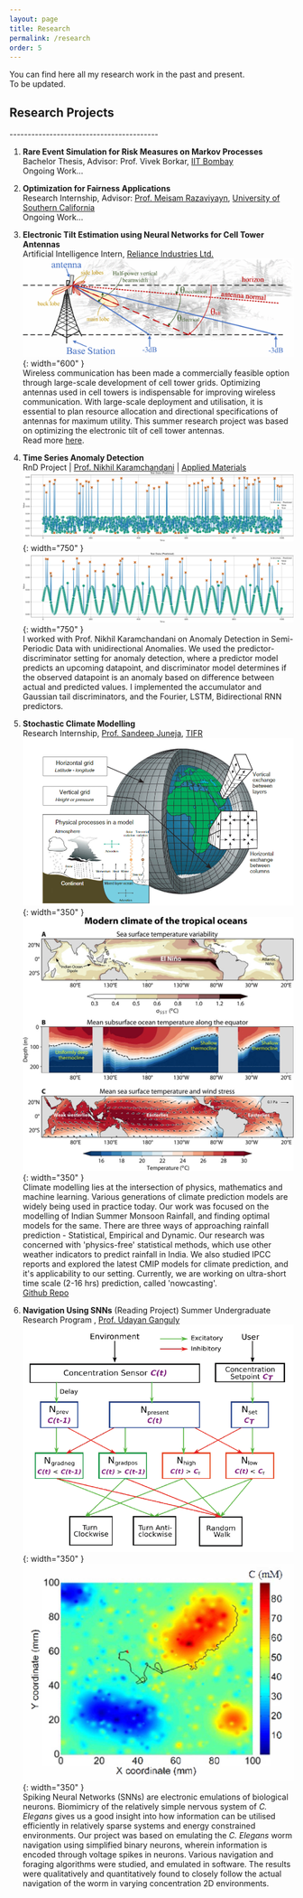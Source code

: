 ```yaml
---
layout: page
title: Research
permalink: /research
order: 5
---
```

You can find here all my research work in the past and present.   
To be updated.   

<h2><b>Research Projects</b></h2>
-----------------------------------------

1. **Rare Event Simulation for Risk Measures on Markov Processes**            
   Bachelor Thesis, Advisor: Prof. Vivek Borkar, [IIT Bombay](https://www.iitb.ac.in)     
   Ongoing Work...   

2. **Optimization for Fairness Applications**   
  Research Internship, Advisor: [Prof. Meisam Razaviyayn](https://sites.usc.edu/razaviyayn/), [University of Southern California](https://www.usc.edu)  
  Ongoing Work...  


4. **Electronic Tilt Estimation using Neural Networks for Cell Tower Antennas**            
   Artificial Intelligence Intern, [Reliance Industries Ltd.](https://www.ril.com/)  
 ![Radiation Pattern of Towers](/images/tilt-estimation/tilt-estimation-tower-pattern.png){: width="600" }  
  Wireless communication has been made a commercially feasible option through large-scale development of cell tower grids. Optimizing antennas used in cell towers is  indispensable for improving wireless communication. With large-scale deployment and utilisation, it is essential to plan resource allocation and directional specifications of antennas for maximum utility. This summer research project was based on optimizing the electronic tilt of cell tower antennas.   
  Read more [here](pages/tilt-estimation.md).   
  
5. **Time Series Anomaly Detection**  
  RnD Project | [Prof. Nikhil Karamchandani](https://sites.google.com/site/nikhilkaram/) | [Applied Materials](https://www.appliedmaterials.com/)  
   ![Anomaly Detection in Random Data](/images/tsad-images/prediction-lite.png){: width="750" }  
   ![Anomaly Detection in Sinusoidal Data](/images/tsad-images/prediction_sin.png){: width="750" }  
   I worked with Prof. Nikhil Karamchandani on Anomaly Detection in Semi-Periodic Data with unidirectional Anomalies. We used the predictor-discriminator setting for anomaly detection, where a predictor model predicts an upcoming datapoint, and discriminator model determines if the observed datapoint is an anomaly based on difference between actual and predicted values. I implemented the accumulator and Gaussian tail discriminators, and the Fourier, LSTM, Bidirectional RNN predictors.   
  
6. **Stochastic Climate Modelling**   
  Research Internship, [Prof. Sandeep Juneja](https://www.tcs.tifr.res.in/~sandeepj/), [TIFR](https://www.tifr.res.in/)    
  ![Grid](/images/climate-modelling-images/cm-grid.png){: width="350" }
![Sea Surface Temperature Anomaly](/images/climate-modelling-images/sst-anomaly.png){: width="350" }  
  Climate modelling lies at the intersection of physics, mathematics and machine learning. Various generations of climate prediction models are widely being used in practice today. Our work was focused on the modelling of Indian Summer Monsoon Rainfall, and finding optimal models for the same. There are three ways of approaching rainfall prediction - Statistical, Empirical and Dynamic. Our research was concerned with 'physics-free' statistical methods, which use other weather indicators to predict rainfall in India. We also studied IPCC reports and explored the latest CMIP models for climate prediction, and it's applicability to our setting. Currently, we are working on ultra-short time scale (2-16 hrs) prediction, called 'nowcasting'.       
  [Github Repo](https://github.com/patel-shivam/climate-modelling)
  
7. **Navigation Using SNNs** (Reading Project)
  Summer Undergraduate Research Program , [Prof. Udayan Ganguly](https://www.ee.iitb.ac.in/web/people/udayan-ganguly/)    
    ![SNN Block Diagram](/images/navigation-using-snn/snn-block.png){: width="350" }
![Software Worm Trajectory](/images/navigation-using-snn/software-worm-trajectory.png){: width="350" }    
  Spiking Neural Networks (SNNs) are electronic emulations of biological neurons. Biomimicry of the relatively simple nervous system of _C. Elegans_ gives us a good insight into how information can be utilised efficiently in relatively sparse systems and energy constrained environments. Our project was based on emulating the _C. Elegans_ worm navigation using simplified binary neurons, wherein information is encoded through voltage spikes in neurons. Various navigation and foraging algorithms were studied, and emulated in software. The results were qualitatively and quantitatively found to closely follow the actual navigation of the worm in varying concentration 2D environments.
  
  
  
  
